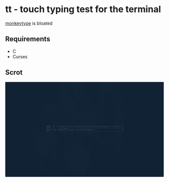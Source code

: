 tt - touch typing test for the terminal
=======================================

[monkeytype](https://monkeytype.com) is bloated

Requirements
------------
* C
* Curses

Scrot
-----
![scrot](scrot.png)
